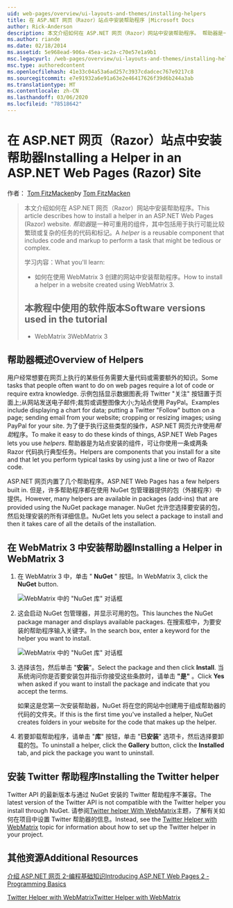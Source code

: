 ```yaml
---
uid: web-pages/overview/ui-layouts-and-themes/installing-helpers
title: 在 ASP.NET 网页（Razor）站点中安装帮助程序 |Microsoft Docs
author: Rick-Anderson
description: 本文介绍如何在 ASP.NET 网页（Razor）网站中安装帮助程序。 帮助器是一个可重用的组件，其中包括代码和每个的标记。
ms.author: riande
ms.date: 02/18/2014
ms.assetid: 5e968ead-906a-45ea-ac2a-c70e57e1a9b1
msc.legacyurl: /web-pages/overview/ui-layouts-and-themes/installing-helpers
msc.type: authoredcontent
ms.openlocfilehash: 41e33c04a53a6ad257c3937cdadcec767e9217c8
ms.sourcegitcommit: e7e91932a6e91a63e2e46417626f39d6b244a3ab
ms.translationtype: MT
ms.contentlocale: zh-CN
ms.lasthandoff: 03/06/2020
ms.locfileid: "78518642"
---
```

# <a name="installing-a-helper-in-an-aspnet-web-pages-razor-site"></a><span data-ttu-id="ede84-104">在 ASP.NET 网页（Razor）站点中安装帮助器</span><span class="sxs-lookup"><span data-stu-id="ede84-104">Installing a Helper in an ASP.NET Web Pages (Razor) Site</span></span>

<span data-ttu-id="ede84-105">作者： [Tom FitzMacken](https://github.com/tfitzmac)</span><span class="sxs-lookup"><span data-stu-id="ede84-105">by [Tom FitzMacken](https://github.com/tfitzmac)</span></span>

> <span data-ttu-id="ede84-106">本文介绍如何在 ASP.NET 网页（Razor）网站中安装帮助程序。</span><span class="sxs-lookup"><span data-stu-id="ede84-106">This article describes how to install a helper in an ASP.NET Web Pages (Razor) website.</span></span> <span data-ttu-id="ede84-107">*帮助器*是一种可重用的组件，其中包括用于执行可能比较繁琐或复杂的任务的代码和标记。</span><span class="sxs-lookup"><span data-stu-id="ede84-107">A *helper* is a reusable component that includes code and markup to perform a task that might be tedious or complex.</span></span>
> 
> <span data-ttu-id="ede84-108">学习内容：</span><span class="sxs-lookup"><span data-stu-id="ede84-108">What you'll learn:</span></span>
> 
> - <span data-ttu-id="ede84-109">如何在使用 WebMatrix 3 创建的网站中安装帮助程序。</span><span class="sxs-lookup"><span data-stu-id="ede84-109">How to install a helper in a website created using WebMatrix 3.</span></span>
>   
> 
> ## <a name="software-versions-used-in-the-tutorial"></a><span data-ttu-id="ede84-110">本教程中使用的软件版本</span><span class="sxs-lookup"><span data-stu-id="ede84-110">Software versions used in the tutorial</span></span>
> 
> 
> - <span data-ttu-id="ede84-111">WebMatrix 3</span><span class="sxs-lookup"><span data-stu-id="ede84-111">WebMatrix 3</span></span>

## <a name="overview-of-helpers"></a><span data-ttu-id="ede84-112">帮助器概述</span><span class="sxs-lookup"><span data-stu-id="ede84-112">Overview of Helpers</span></span>

<span data-ttu-id="ede84-113">用户经常想要在网页上执行的某些任务需要大量代码或需要额外的知识。</span><span class="sxs-lookup"><span data-stu-id="ede84-113">Some tasks that people often want to do on web pages require a lot of code or require extra knowledge.</span></span> <span data-ttu-id="ede84-114">示例包括显示数据图表;将 Twitter "关注" 按钮置于页面上;从网站发送电子邮件;裁剪或调整图像大小;为站点使用 PayPal。</span><span class="sxs-lookup"><span data-stu-id="ede84-114">Examples include displaying a chart for data; putting a Twitter "Follow" button on a page; sending email from your website; cropping or resizing images; using PayPal for your site.</span></span> <span data-ttu-id="ede84-115">为了便于执行这些类型的操作，ASP.NET 网页允许使用*帮助*程序。</span><span class="sxs-lookup"><span data-stu-id="ede84-115">To make it easy to do these kinds of things, ASP.NET Web Pages lets you use *helpers*.</span></span> <span data-ttu-id="ede84-116">帮助器是为站点安装的组件，可让你使用一条或两条 Razor 代码执行典型任务。</span><span class="sxs-lookup"><span data-stu-id="ede84-116">Helpers are components that you install for a site and that let you perform typical tasks by using just a line or two of Razor code.</span></span>

<span data-ttu-id="ede84-117">ASP.NET 网页内置了几个帮助程序。</span><span class="sxs-lookup"><span data-stu-id="ede84-117">ASP.NET Web Pages has a few helpers built in.</span></span> <span data-ttu-id="ede84-118">但是，许多帮助程序都在使用 NuGet 包管理器提供的包（外接程序）中提供。</span><span class="sxs-lookup"><span data-stu-id="ede84-118">However, many helpers are available in packages (add-ins) that are provided using the NuGet package manager.</span></span> <span data-ttu-id="ede84-119">NuGet 允许您选择要安装的包，然后处理安装的所有详细信息。</span><span class="sxs-lookup"><span data-stu-id="ede84-119">NuGet lets you select a package to install and then it takes care of all the details of the installation.</span></span>

## <a name="installing-a-helper-in-webmatrix-3"></a><span data-ttu-id="ede84-120">在 WebMatrix 3 中安装帮助器</span><span class="sxs-lookup"><span data-stu-id="ede84-120">Installing a Helper in WebMatrix 3</span></span>

1. <span data-ttu-id="ede84-121">在 WebMatrix 3 中，单击 " **NuGet** " 按钮。</span><span class="sxs-lookup"><span data-stu-id="ede84-121">In WebMatrix 3, click the **NuGet** button.</span></span>

    ![WebMatrix 中的 "NuGet 库" 对话框](installing-helpers/_static/image1.png)
2. <span data-ttu-id="ede84-123">这会启动 NuGet 包管理器，并显示可用的包。</span><span class="sxs-lookup"><span data-stu-id="ede84-123">This launches the NuGet package manager and displays available packages.</span></span> <span data-ttu-id="ede84-124">在搜索框中，为要安装的帮助程序输入关键字。</span><span class="sxs-lookup"><span data-stu-id="ede84-124">In the search box, enter a keyword for the helper you want to install.</span></span>

    ![WebMatrix 中的 "NuGet 库" 对话框](installing-helpers/_static/image2.png)
3. <span data-ttu-id="ede84-126">选择该包，然后单击 "**安装**"。</span><span class="sxs-lookup"><span data-stu-id="ede84-126">Select the package and then click **Install**.</span></span> <span data-ttu-id="ede84-127">当系统询问你是否要安装包并指示你接受这些条款时，请单击 **"是"** 。</span><span class="sxs-lookup"><span data-stu-id="ede84-127">Click **Yes** when asked if you want to install the package and indicate that you accept the terms.</span></span>

     <span data-ttu-id="ede84-128">如果这是您第一次安装帮助器，NuGet 将在您的网站中创建用于组成帮助器的代码的文件夹。</span><span class="sxs-lookup"><span data-stu-id="ede84-128">If this is the first time you've installed a helper, NuGet creates folders in your website for the code that makes up the helper.</span></span>
4. <span data-ttu-id="ede84-129">若要卸载帮助程序，请单击 "**库**" 按钮，单击 "**已安装**" 选项卡，然后选择要卸载的包。</span><span class="sxs-lookup"><span data-stu-id="ede84-129">To uninstall a helper, click the **Gallery** button, click the **Installed** tab, and pick the package you want to uninstall.</span></span>

## <a name="installing-the-twitter-helper"></a><span data-ttu-id="ede84-130">安装 Twitter 帮助程序</span><span class="sxs-lookup"><span data-stu-id="ede84-130">Installing the Twitter helper</span></span>

<span data-ttu-id="ede84-131">Twitter API 的最新版本与通过 NuGet 安装的 Twitter 帮助程序不兼容。</span><span class="sxs-lookup"><span data-stu-id="ede84-131">The latest version of the Twitter API is not compatible with the Twitter helper you install through NuGet.</span></span> <span data-ttu-id="ede84-132">请参阅[Twitter helper With WebMatrix](twitter-helper.md)主题，了解有关如何在项目中设置 Twitter 帮助器的信息。</span><span class="sxs-lookup"><span data-stu-id="ede84-132">Instead, see the [Twitter Helper with WebMatrix](twitter-helper.md) topic for information about how to set up the Twitter helper in your project.</span></span>

<a id="Additional_Resources"></a>
## <a name="additional-resources"></a><span data-ttu-id="ede84-133">其他资源</span><span class="sxs-lookup"><span data-stu-id="ede84-133">Additional Resources</span></span>

[<span data-ttu-id="ede84-134">介绍 ASP.NET 网页 2-编程基础知识</span><span class="sxs-lookup"><span data-stu-id="ede84-134">Introducing ASP.NET Web Pages 2 - Programming Basics</span></span>](../getting-started/introducing-razor-syntax-c.md)

[<span data-ttu-id="ede84-135">Twitter Helper with WebMatrix</span><span class="sxs-lookup"><span data-stu-id="ede84-135">Twitter Helper with WebMatrix</span></span>](twitter-helper.md)
